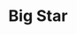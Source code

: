 ---
title: "Big Star"
summary: "American rock band founded in 1971 in Memphis, Tennessee and disbanded in 1974. They reformed in 1993. In 2016 the by then only surviving original member Jody Stephens resurfaced in . Alex Chilton: vocals. ✝ Chris Bell - guitar and vocals. ✝ Andy Hummel - bass and vocals. ✝ Jody Stephens - drums."
image: "big-star.jpg"
apple_music_artist_url: "None"
---